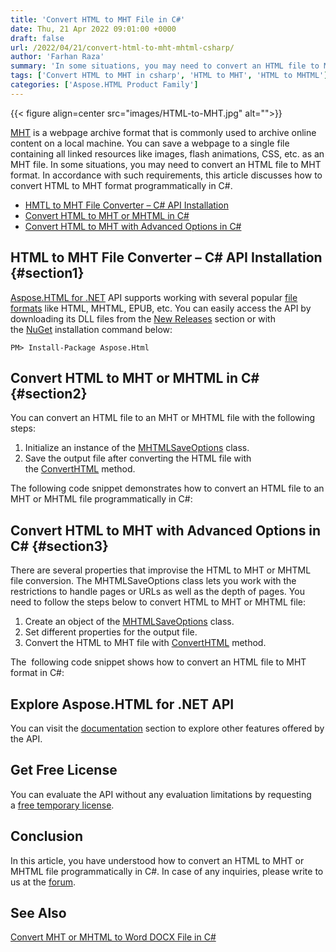 ```yaml
---
title: 'Convert HTML to MHT File in C#'
date: Thu, 21 Apr 2022 09:01:00 +0000
draft: false
url: /2022/04/21/convert-html-to-mht-mhtml-csharp/
author: 'Farhan Raza'
summary: 'In some situations, you may need to convert an HTML file to MHT format. In accordance with such requirements, this article discusses how to **convert HTML to MHT format programmatically in C#.**'
tags: ['Convert HTML to MHT in csharp', 'HTML to MHT', 'HTML to MHTML']
categories: ['Aspose.HTML Product Family']
---
```




{{< figure align=center src="images/HTML-to-MHT.jpg" alt="">}}


[MHT][1] is a webpage archive format that is commonly used to archive online content on a local machine. You can save a webpage to a single file containing all linked resources like images, flash animations, CSS, etc. as an MHT file. In some situations, you may need to convert an HTML file to MHT format. In accordance with such requirements, this article discusses how to convert HTML to MHT format programmatically in C#.

*   [HMTL to MHT File Converter – C# API Installation][2]
*   [Convert HTML to MHT or MHTML in C#][3]
*   [Convert HTML to MHT with Advanced Options in C#][4]

## HTML to MHT File Converter – C# API Installation {#section1}

[Aspose.HTML for .NET][5] API supports working with several popular [file formats][6] like HTML, MHTML, EPUB, etc. You can easily access the API by downloading its DLL files from the [New Releases][7] section or with the [NuGet][8] installation command below:

```
PM> Install-Package Aspose.Html
```

## Convert HTML to MHT or MHTML in C# {#section2}

You can convert an HTML file to an MHT or MHTML file with the following steps:

1.  Initialize an instance of the [MHTMLSaveOptions][9] class.
2.  Save the output file after converting the HTML file with the [ConvertHTML][10] method.

The following code snippet demonstrates how to convert an HTML file to an MHT or MHTML file programmatically in C#:



## Convert HTML to MHT with Advanced Options in C# {#section3}

There are several properties that improvise the HTML to MHT or MHTML file conversion. The MHTMLSaveOptions class lets you work with the restrictions to handle pages or URLs as well as the depth of pages. You need to follow the steps below to convert HTML to MHT or MHTML file:

1.  Create an object of the [MHTMLSaveOptions][11] class.
2.  Set different properties for the output file.
3.  Convert the HTML to MHT file with [ConvertHTML][12] method.

The  following code snippet shows how to convert an HTML file to MHT format in C#:



## Explore Aspose.HTML for .NET API

You can visit the [documentation][13] section to explore other features offered by the API.

## Get Free License

You can evaluate the API without any evaluation limitations by requesting a [free temporary license][14].

## Conclusion

In this article, you have understood how to convert an HTML to MHT or MHTML file programmatically in C#. In case of any inquiries, please write to us at the [forum][15].

## See Also

[Convert MHT or MHTML to Word DOCX File in C#][16]




[1]: https://docs.fileformat.com/web/mht/
[2]: #section1
[3]: #section2
[4]: #section3
[5]: https://products.aspose.com/html/net/
[6]: https://docs.aspose.com/html/net/getting-started/supported-file-formats/
[7]: https://downloads.aspose.com/html/net
[8]: https://www.nuget.org/packages/Aspose.Html/
[9]: https://apireference.aspose.com/html/net/aspose.html.saving/mhtmlsaveoptions
[10]: https://apireference.aspose.com/html/net/aspose.html.converters/converter/methods/converthtml/index
[11]: https://apireference.aspose.com/html/net/aspose.html.saving/mhtmlsaveoptions
[12]: https://apireference.aspose.com/html/net/aspose.html.converters/converter/methods/converthtml/index
[13]: https://docs.aspose.com/html/net/
[14]: https://purchase.aspose.com/temporary-license
[15]: https://forum.aspose.com/c/html
[16]: https://blog.aspose.com/2022/04/19/convert-mht-mhtml-to-word-docx-csharp/




